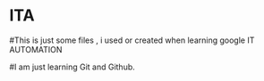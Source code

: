 # ITA
#This is just some files , i used or created when learning google IT AUTOMATION

#I am just learning Git and Github.
